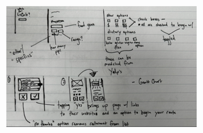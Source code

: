 <img src= "https://github.com/ACHarrison32/Software-Engineering---Lunch-Decider-App/blob/main/Documentation/Sketches/Keaton's_App_Sketches/Keaton_App_Sketch.PNG" width="750">
